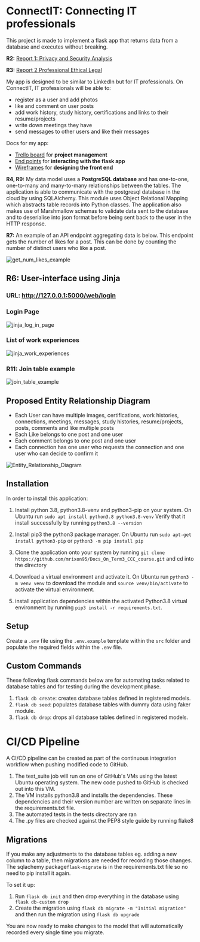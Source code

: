 # ConnectIT: Connecting IT professionals

This project is made to implement a flask app that returns data from a database and executes without breaking.

**R2:** [Report 1: Privacy and Security Analysis](docs/Report_1_Privacy_and_Security_Report.md)

**R3:** [Report 2 Professional Ethical Legal](docs/Report_2_Professional_Ethical_Legal.md)

My app is designed to be similar to LinkedIn but for IT professionals.
On ConnectIT, IT professionals will be able to:

* register as a user and add photos
* like and comment on user posts
* add work history, study history, certifications and links to their resume/projects
* write down meetings they have
* send messages to other users and like their messages

Docs for my app:
* [Trello board](https://trello.com/b/tTpbSo3U/project-management-tracking-application) for **project management**
* [End points](https://petstore.swagger.io/?url=https://raw.githubusercontent.com/mrixon95/Term3_Assignment_Flask_App/main/docs/connectITAPI_endpoints.yaml) for **interacting with the flask app**
* [Wireframes](docs/Wireframes.md) for **designing the front end** 



**R4, R9:** My data model uses a **PostgreSQL database** and has one-to-one, one-to-many and many-to-many relationships between the tables. The application is able to communicate with the postgresql database in the cloud by using SQLAlchemy. This module uses Object Relational Mapping which abstracts table records into Python classes. The application also makes use of Marshmallow schemas to validate data sent to the database and to deserialise into json format before being sent back to the user in the HTTP response. 



**R7:** An example of an API endpoint aggregating data is below. This endpoint gets the number of likes for a post. This can be done by counting the number of distinct users who like a post.

![get_num_likes_example](docs/get_num_likes_example.PNG)





## R6: User-interface using Jinja

### URL: http://127.0.0.1:5000/web/login

### Login Page

![jinja_log_in_page](docs/jinja_log_in_page.PNG)

### List of work experiences



![jinja_work_experiences](docs/jinja_work_experiences.PNG)

### R11: Join table example





![join_table_example](docs/join_table_example.PNG)









## Proposed Entity Relationship Diagram

* Each User can have multiple images, certifications, work histories, connections, meetings, messages, study histories, resume/projects, posts, comments and like multiple posts
* Each Like belongs to one post and one user
* Each comment belongs to one post and one user
* Each connection has one user who requests the connection and one user who can decide to confirm it



![Entity_Relationship_Diagram](docs/ERD_diagram.png)


## Installation
In order to install this application:

1. Install python 3.8, python3.8-venv and python3-pip on your system.
   On Ubuntu run ```sudo apt install python3.8 python3.8-venv```
   Verify that it install successfully by running ```python3.8 --version```

2. Install pip3 the python3 package manager.
   On Ubuntu run ```sudo apt-get install python3-pip```
   or ```python3 -m pip install pip```

3. Clone the application onto your system by running ```git clone https://github.com/mrixon95/Docs_On_Term3_CCC_course.git```
   and cd into the directory

4. Download a virtual environment and activate it.
   On Ubuntu run ```python3 -m venv venv``` to download the module
   and ```source venv/bin/activate``` to activate the virtual environment.
5. install application dependencies within the activated Python3.8 virtual environment by running ```pip3 install -r requirements.txt```.


## Setup
Create a ```.env``` file using the ```.env.example``` template within the ```src``` folder and populate the required fields within the ```.env``` file.

## Custom Commands
These following flask commands below are for automating tasks related to database tables and for testing during the development phase.
1. ```flask db create```: creates database tables defined in registered models.
2. ```flask db seed```: populates database tables with dummy data using faker module.
3. ```flask db drop```: drops all database tables defined in registered models.



# CI/CD Pipeline



A CI/CD pipeline can be created as part of the continuous integration workflow when pushing modified code to GitHub.

1. The test_suite job will run on one of GitHub's VMs using the latest Ubuntu operating system. The new code pushed to GitHub is checked out into this VM.
2. The VM installs python3.8 and installs the dependencies. These dependencies and their version number are written on separate lines in the requirements.txt file.
3. The automated tests in the tests directory are ran 
4. The .py files are checked against the PEP8 style guide by running flake8



## Migrations

If you make any adjustments to the database tables eg. adding a new column to a table, then migrations are needed for recording those changes. The sqlachemy package```flask-migrate``` is in the requirements.txt file so no need to pip install it again.

To set it up:

1. Run `flask db init` and then drop everything in the database using ``` flask db-custom drop```
2. Create the migration using ```flask db migrate -m "Initial migration"``` and then run the migration using ```flask db upgrade```

You are now ready to make changes to the model that will automatically recorded every single time you migrate.